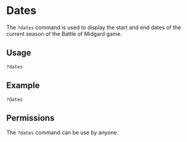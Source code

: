# Dates

The `?dates` command is used to display the start and end dates of the current season of the Battle of Midgard game.

## Usage

`?dates`

## Example

`?dates`

## Permissions

The `?dates` command can be use by anyone.